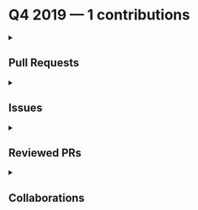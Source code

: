 # Q4 2019 — 1 contributions

<details>
  <summary><h2>Pull Requests</h2></summary>
No contribution in this quarter.
</details>

<details>
  <summary><h2>Issues</h2></summary>
No contribution in this quarter.
</details>

<details>
  <summary><h2>Reviewed PRs</h2></summary>
No contribution in this quarter.
</details>

<details>
  <summary><h2>Collaborations</h2></summary>
<table style='width:100%; table-layout:fixed;'>
  <thead>
    <tr>
      <th style='width:5%;'>No.</th>
      <th style='width:20%;'>Project Name</th>
      <th style='width:20%;'>Title</th>
      <th style='width:35%;'>Description</th>
      <th style='width:20%;'>Date</th>
    </tr>
  </thead>
  <tbody>
    <tr>
      <td>1.</td>
      <td>brittanyrw/emojipages</td>
      <td><a href='https://github.com/brittanyrw/emojipages/issues/65'>Add "Jurassic Park" by Michael Crichton to EmojiPages</a></td>
      <td>Info: https://en.wikipedia.org/wiki/Jurassic_Park_(novel)</td>
      <td>2019-10-03</td>
    </tr>
  </tbody>
</table>
</details>

